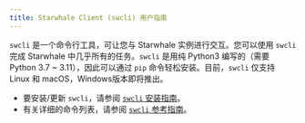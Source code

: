 ```yaml
---
title: Starwhale Client (swcli) 用户指南
---
```


`swcli` 是一个命令行工具，可让您与 Starwhale 实例进行交互。您可以使用 `swcli` 完成 Starwhale 中几乎所有的任务。`swcli` 是用纯 Python3 编写的（需要 Python 3.7 ~ 3.11），因此可以通过 `pip` 命令轻松安装。目前，`swcli` 仅支持 Linux 和 macOS，Windows版本即将推出。

- 要安装/更新 `swcli`，请参阅 [`swcli` 安装指南](./installation/)。
- 有关详细的命令列表，请参阅 [`swcli` 参考指南](../reference/swcli/)。
